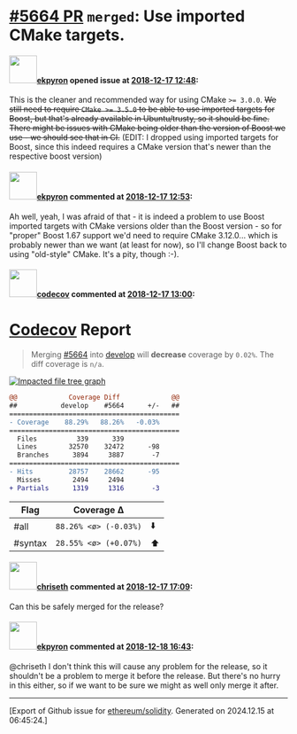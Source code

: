 # [\#5664 PR](https://github.com/ethereum/solidity/pull/5664) `merged`: Use imported CMake targets.

#### <img src="https://avatars.githubusercontent.com/u/1347491?v=4" width="50">[ekpyron](https://github.com/ekpyron) opened issue at [2018-12-17 12:48](https://github.com/ethereum/solidity/pull/5664):

This is the cleaner and recommended way for using CMake ``>= 3.0.0``.
~~We still need to require ``CMake >= 3.5.0`` to be able to use imported targets for Boost, but that's already available in Ubuntu/trusty, so it should be fine. There might be issues with CMake being older than the version of Boost we use - we should see that in CI.~~ (EDIT: I dropped using imported targets for Boost, since this indeed requires a CMake version that's newer than the respective boost version)


#### <img src="https://avatars.githubusercontent.com/u/1347491?v=4" width="50">[ekpyron](https://github.com/ekpyron) commented at [2018-12-17 12:53](https://github.com/ethereum/solidity/pull/5664#issuecomment-447835727):

Ah well, yeah, I was afraid of that - it is indeed a problem to use Boost imported targets with CMake versions older than the Boost version - so for "proper" Boost 1.67 support we'd need to require CMake 3.12.0... which is probably newer than we want (at least for now), so I'll change Boost back to using "old-style" CMake. It's a pity, though :-).

#### <img src="https://avatars.githubusercontent.com/in/254?v=4" width="50">[codecov](https://github.com/apps/codecov) commented at [2018-12-17 13:00](https://github.com/ethereum/solidity/pull/5664#issuecomment-447837626):

# [Codecov](https://codecov.io/gh/ethereum/solidity/pull/5664?src=pr&el=h1) Report
> Merging [#5664](https://codecov.io/gh/ethereum/solidity/pull/5664?src=pr&el=desc) into [develop](https://codecov.io/gh/ethereum/solidity/commit/332f914e4ef45f92c89beb87a8bb02ba5e85592b?src=pr&el=desc) will **decrease** coverage by `0.02%`.
> The diff coverage is `n/a`.

[![Impacted file tree graph](https://codecov.io/gh/ethereum/solidity/pull/5664/graphs/tree.svg?width=650&token=87PGzVEwU0&height=150&src=pr)](https://codecov.io/gh/ethereum/solidity/pull/5664?src=pr&el=tree)

```diff
@@             Coverage Diff             @@
##           develop    #5664      +/-   ##
===========================================
- Coverage    88.29%   88.26%   -0.03%     
===========================================
  Files          339      339              
  Lines        32570    32472      -98     
  Branches      3894     3887       -7     
===========================================
- Hits         28757    28662      -95     
  Misses        2494     2494              
+ Partials      1319     1316       -3
```

| Flag | Coverage Δ | |
|---|---|---|
| #all | `88.26% <ø> (-0.03%)` | :arrow_down: |
| #syntax | `28.55% <ø> (+0.07%)` | :arrow_up: |

#### <img src="https://avatars.githubusercontent.com/u/9073706?v=4" width="50">[chriseth](https://github.com/chriseth) commented at [2018-12-17 17:09](https://github.com/ethereum/solidity/pull/5664#issuecomment-447922169):

Can this be safely merged for the release?

#### <img src="https://avatars.githubusercontent.com/u/1347491?v=4" width="50">[ekpyron](https://github.com/ekpyron) commented at [2018-12-18 16:43](https://github.com/ethereum/solidity/pull/5664#issuecomment-448286978):

@chriseth I don't think this will cause any problem for the release, so it shouldn't be a problem to merge it before the release. But there's no hurry in this either, so if we want to be sure we might as well only merge it after.


-------------------------------------------------------------------------------



[Export of Github issue for [ethereum/solidity](https://github.com/ethereum/solidity). Generated on 2024.12.15 at 06:45:24.]

